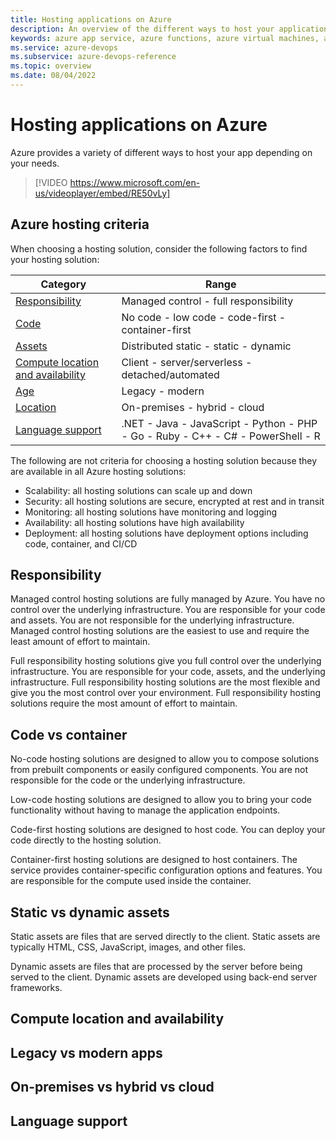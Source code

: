 ```yaml
---
title: Hosting applications on Azure
description: An overview of the different ways to host your applications on Azure
keywords: azure app service, azure functions, azure virtual machines, azure container instances, azure container registry
ms.service: azure-devops
ms.subservice: azure-devops-reference
ms.topic: overview
ms.date: 08/04/2022
---
```


# Hosting applications on Azure

Azure provides a variety of different ways to host your app depending on your needs.  


> [!VIDEO https://www.microsoft.com/en-us/videoplayer/embed/RE50vLy]

## Azure hosting criteria

When choosing a hosting solution, consider the following factors to find your hosting solution:

|Category|Range|
|--|--|
|[Responsibility](#responsibility)|Managed control - full responsibility|
|[Code](#code-vs-container)|No code - low code - code-first - container-first|
|[Assets](#static-vs-dynamic-assets)|Distributed static - static - dynamic|
|[Compute location and availability](#compute-location-and-availability)| Client - server/serverless - detached/automated|
|[Age](#legacy-vs-modern-apps)|Legacy - modern|
|[Location](#on-premises-vs-hybrid-vs-cloud)|On-premises - hybrid - cloud|
|[Language support](#language-support)|.NET - Java - JavaScript - Python - PHP - Go - Ruby - C++ - C# - PowerShell - R|

The following are not criteria for choosing a hosting solution because they are available in all Azure hosting solutions:

* Scalability: all hosting solutions can scale up and down
* Security: all hosting solutions are secure, encrypted at rest and in transit
* Monitoring: all hosting solutions have monitoring and logging
* Availability: all hosting solutions have high availability
* Deployment: all hosting solutions have deployment options including code, container, and CI/CD

## Responsibility

Managed control hosting solutions are fully managed by Azure.  You have no control over the underlying infrastructure.  You are responsible for your code and assets.  You are not responsible for the underlying infrastructure.  Managed control hosting solutions are the easiest to use and require the least amount of effort to maintain.

Full responsibility hosting solutions give you full control over the underlying infrastructure.  You are responsible for your code, assets, and the underlying infrastructure.  Full responsibility hosting solutions are the most flexible and give you the most control over your environment.  Full responsibility hosting solutions require the most amount of effort to maintain.

## Code vs container

No-code hosting solutions are designed to allow you to compose solutions from prebuilt components or easily configured components.  You are not responsible for the code or the underlying infrastructure. 

Low-code hosting solutions are designed to allow you to bring your code functionality without having to manage the application endpoints.

Code-first hosting solutions are designed to host code.  You can deploy your code directly to the hosting solution.

Container-first hosting solutions are designed to host containers. The service provides container-specific configuration options and features. You are responsible for the compute used inside the container.

## Static vs dynamic assets

Static assets are files that are served directly to the client.  Static assets are typically HTML, CSS, JavaScript, images, and other files. 

Dynamic assets are files that are processed by the server before being served to the client.  Dynamic assets are developed using back-end server frameworks. 

## Compute location and availability

## Legacy vs modern apps

## On-premises vs hybrid vs cloud

## Language support


<!--
## Azure App Service

[Azure App Service](/azure/app-service/) is the fastest and easiest way to host web applications and APIs in Azure.  Azure App Service provides a fully managed, platform as a service hosting solution that supports .NET, Java, JavaScript, and Python applications.  Hosting options are available on both Windows and Linux depending on the application runtime.

Azure App Service automatically patches and maintains the OS and language frameworks for you.  App Service also supports autoscaling, high availability and deployment slots so you can spend your time building great apps rather than worrying about infrastructure concerns.

Azure App Service also supports running containerized web apps. Customized containers give apps hosted in app service full access to the underlying operating system and make it possible to host web apps using any application stack while still taking advantage of features like autoscaling and high availability provided by Azure App Service.

## Static Web Apps

[Azure Static Web Apps](/azure/static-web-apps/) is a service that automatically builds and deploys full stack web apps to Azure from a code repository. Azure Static Web Apps interacts directly with GitHub or Azure DevOps to automatically monitor, build, and deploy changes from a code repository whenever a commit or pull request occurs on a specified branch.

Static web apps are commonly built using libraries and frameworks like Angular, React, Svelte, Vue, or Blazor where server side rendering isn't required. In addition, Azure Static Web Apps Azure support use of a serverless API architecture either through an integrated Azure Functions API or linking to an existing Azure Functions app.

## Azure Functions

[Azure Functions](/azure/azure-functions/) is a "serverless"-style offering that lets you write just the code you need to respond to events or run on a schedule.  Rather than worrying about building out and managing a whole application or the infrastructure to run your code, you write just the code you need to handle the event..With Functions, you can trigger code execution with HTTP requests, webhooks, cloud service events, or on a schedule. You can code in your development language of choice, such as C#, F#, Node.js, Python, or PHP. With consumption-based billing, you pay only for the time that your code executes, and Azure scales as needed.

## Azure Spring Apps

For Spring Boot microservices, [Azure Spring Apps](/azure/spring-apps/) provides a managed service that makes it easy to run these services in Azure.  No code changes are required to run these services in Azure. The service manages the infrastructure of Spring Cloud applications so developers can focus on their code. Azure Spring Apps provides lifecycle management using comprehensive monitoring and diagnostics, configuration management, service discovery, CI/CD integration, blue-green deployments, and more.

## Azure Kubernetes Services

[Azure Kubernetes Service (AKS)](/azure/aks/) is a fully managed container orchestration service that can be used to deploy, scale and manage Docker containers and container-based applications in a cluster environment. Azure Kubernetes Service simplifies the deployment of managed Kubernetes clusters in Azure by offloading the operational overhead like health monitoring and maintenance so you only have to manage and maintain the agent nodes.

Azure Kubernetes Service allows you to build and run modern, portable, microservices-based applications using both stateless and stateful applications as teams progress through the adoption of microservices-based applications.

## Azure Container Instances

[Azure Container Instances (ACI)](/azure/container-instances/) is a managed service that allows you to run containers directly on Azure, without having to manage any virtual machines and without having to adopt a higher-level service. Azure Container Instances is a solution for any scenario that can operate in isolated containers, including simple applications, task automation, and build jobs. Azure Container Instances can start containers in Azure in seconds, without the need to provision and manage VMs.

## Azure Batch

[Azure Batch](/azure/batch/batch-technical-overview) is used to run large-scale parallel and high-performance computing (HPC) jobs in Azure. Azure Batch creates and manages a pool of compute nodes (virtual machines), installs the applications you want to run, and schedules jobs to run on the nodes. There's no cluster or job scheduler software to install, manage, or scale. Instead, you use Batch APIs and tools, command-line scripts, or the Azure portal to configure, manage, and monitor your jobs.

## Azure Virtual Machines

[Azure Virtual Machines](/azure/virtual-machines/) provide an Infrastructure as a Service (IaaS) solution for hosting your applications on either Windows or Linux VMs in the cloud. With Azure Virtual Machines, you have total control over the configuration of the machine. When using VMs, you're responsible for all server software installation, configuration, maintenance, and operating system patches.

Because of the level of control that you have with VMs, you can run a wide range of server workloads on Azure that don't fit into a PaaS model. For more information, see the [Virtual Machines documentation](/azure/virtual-machines/).

-->